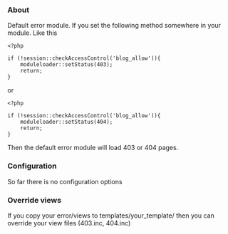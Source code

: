 ### About

Default error module. If you set the following method somewhere in your
module. Like this

    <?php

    if (!session::checkAccessControl('blog_allow')){
        moduleloader::setStatus(403);
        return;
    }

or 

    <?php

    if (!session::checkAccessControl('blog_allow')){
        moduleloader::setStatus(404);
        return;
    }

Then the default error module will load 403 or 404 pages. 

### Configuration

So far there is no configuration options

### Override views

If you copy your error/views to templates/your_template/ then you can override
your view files (403.inc, 404.inc)



 